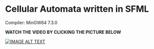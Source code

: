 # **Cellular Automata written in SFML**

Compiler: MinGW64 7.3.0

**WATCH THE VIDEO BY CLICKING THE PICTURE BELOW**

[![IMAGE ALT TEXT](http://img.youtube.com/vi/bC4BoMj_RSI/0.jpg)](http://www.youtube.com/watch?v=bC4BoMj_RSI "SFML Automata 0.1")